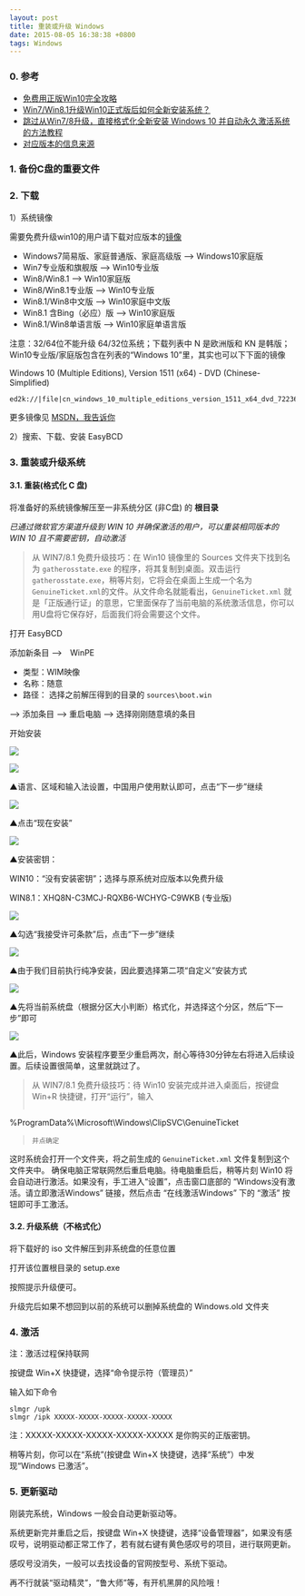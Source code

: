```yaml
---
layout: post
title: 重装或升级 Windows
date: 2015-08-05 16:38:38 +0800
tags: Windows
---
```


### 0. 参考

*   [免费用正版Win10完全攻略](http://www.ithome.com/html/win10/163188.htm)
*   [Win7/Win8.1升级Win10正式版后如何全新安装系统？](http://www.ithome.com/html/win10/166773.htm)
*   [跳过从Win7/8升级，直接格式化全新安装 Windows 10 并自动永久激活系统的方法教程](http://www.iplaysoft.com/clean-install-windows10-activate.html)
*   [对应版本的信息来源](http://www.ithome.com/html/win10/152882.htm)

### 1. 备份C盘的重要文件

### 2. 下载

1）系统镜像

需要免费升级win10的用户请下载对应版本的[镜像](https://www.microsoft.com/zh-cn/software-download/windows10ISO)

* Windows7简易版、家庭普通版、家庭高级版 --> Windows10家庭版
* Win7专业版和旗舰版 --> Win10专业版
* Win8/Win8.1 --> Win10家庭版
* Win8/Win8.1专业版 --> Win10专业版
* Win8.1/Win8中文版 --> Win10家庭中文版
* Win8.1 含Bing（必应）版 --> Win10家庭版
* Win8.1/Win8单语言版 --> Win10家庭单语言版

注意：32/64位不能升级 64/32位系统；下载列表中 N 是欧洲版和 KN 是韩版；Win10专业版/家庭版包含在列表的“Windows 10”里，其实也可以下下面的镜像

Windows 10 (Multiple Editions), Version 1511 (x64) - DVD (Chinese-Simplified)

```
ed2k://|file|cn_windows_10_multiple_editions_version_1511_x64_dvd_7223622.iso|4187224064|FE3F221D193FEF02627F7F8CF0041BB3|/
```

更多镜像见 [MSDN，我告诉你](http://msdn.itellyou.cn/)

2）搜索、下载、安装 EasyBCD

### 3. 重装或升级系统

#### 3.1. 重装(格式化 C 盘)

将准备好的系统镜像解压至一非系统分区 (非C盘) 的 **根目录**

*已通过微软官方渠道升级到 WIN 10 并确保激活的用户，可以重装相同版本的 WIN 10 且不需要密钥，自动激活*

>从 WIN7/8.1 免费升级技巧：在 Win10 镜像里的 Sources 文件夹下找到名为 `gatherosstate.exe` 的程序，将其复制到桌面。双击运行 `gatherosstate.exe`，稍等片刻，它将会在桌面上生成一个名为`GenuineTicket.xml`的文件。从文件命名就能看出，`GenuineTicket.xml` 就是「正版通行证」的意思，它里面保存了当前电脑的系统激活信息，你可以用U盘将它保存好，后面我们将会需要这个文件。

打开 EasyBCD

添加新条目 -->　WinPE

* 类型：WIM映像
* 名称：随意
* 路径： 选择之前解压得到的目录的 `sources\boot.win`

--> 添加条目 --> 重启电脑 --> 选择刚刚随意填的条目


开始安装

![](/image/install-windows/05.jpg)

![](/image/install-windows/06.jpg)

▲语言、区域和输入法设置，中国用户使用默认即可，点击“下一步”继续

![](/image/install-windows/07.jpg)

▲点击“现在安装”

![](/image/install-windows/08.jpg)

▲安装密钥：

WIN10：“没有安装密钥”；选择与原系统对应版本以免费升级

WIN8.1：XHQ8N-C3MCJ-RQXB6-WCHYG-C9WKB (专业版)

![](/image/install-windows/09.jpg)

▲勾选“我接受许可条款”后，点击“下一步”继续

![](/image/install-windows/10.jpg)

▲由于我们目前执行纯净安装，因此要选择第二项“自定义”安装方式

![](/image/install-windows/11.jpg)

▲先将当前系统盘（根据分区大小判断）格式化，并选择这个分区，然后“下一步”即可

![](/image/install-windows/12.jpg)

▲此后，Windows 安装程序要至少重启两次，耐心等待30分钟左右将进入后续设置。后续设置很简单，这里就跳过了。

>从 WIN7/8.1 免费升级技巧：待 Win10 安装完成并进入桌面后，按键盘 Win+R 快捷键，打开“运行”，输入
>
>```
%ProgramData%\Microsoft\Windows\ClipSVC\GenuineTicket
>```
>并点确定
这时系统会打开一个文件夹，将之前生成的 `GenuineTicket.xml` 文件复制到这个文件夹中。
确保电脑正常联网然后重启电脑。待电脑重启后，稍等片刻 Win10 将会自动进行激活。如果没有，手工进入“设置”，点击窗口底部的 “Windows没有激活。请立即激活Windows” 链接，然后点击 “在线激活Windows” 下的 “激活” 按钮即可手工激活。

#### 3.2. 升级系统（不格式化）

将下载好的 iso 文件解压到非系统盘的任意位置

打开该位置根目录的 setup.exe

按照提示升级便可。

升级完后如果不想回到以前的系统可以删掉系统盘的 Windows.old 文件夹

### 4. 激活

注：激活过程保持联网

按键盘 Win+X 快捷键，选择“命令提示符（管理员）”

输入如下命令

```batch
slmgr /upk
slmgr /ipk XXXXX-XXXXX-XXXXX-XXXXX-XXXXX
```

注：XXXXX-XXXXX-XXXXX-XXXXX-XXXXX 是你购买的正版密钥。

稍等片刻，你可以在“系统”(按键盘 Win+X 快捷键，选择“系统”）中发现“Windows 已激活”。

### 5. 更新驱动

刚装完系统，Windows 一般会自动更新驱动等。

系统更新完并重启之后，按键盘 Win+X 快捷键，选择“设备管理器”，如果没有感叹号，说明驱动都正常工作了，若有就右键有黄色感叹号的项目，进行联网更新。

感叹号没消失，一般可以去找设备的官网按型号、系统下驱动。

再不行就装“驱动精灵”，“鲁大师”等，有开机黑屏的风险哦！
